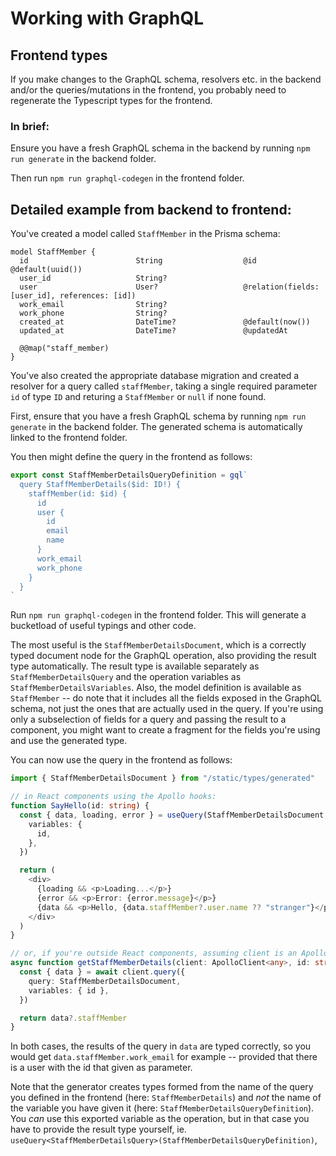 # Working with GraphQL

## Frontend types

If you make changes to the GraphQL schema, resolvers etc. in the backend and/or the queries/mutations in the frontend, you probably need to regenerate the Typescript types for the frontend.

### In brief:

Ensure you have a fresh GraphQL schema in the backend by running `npm run generate` in the backend folder.

Then run `npm run graphql-codegen` in the frontend folder.

## Detailed example from backend to frontend:

You've created a model called `StaffMember` in the Prisma schema:

```prisma
model StaffMember {
  id                        String                  @id @default(uuid())
  user_id                   String?
  user                      User?                   @relation(fields: [user_id], references: [id])
  work_email                String?
  work_phone                String?
  created_at                DateTime?               @default(now())
  updated_at                DateTime?               @updatedAt

  @@map("staff_member)
}
```

You've also created the appropriate database migration and created a resolver for a query called `staffMember`, taking a single required parameter `id` of type `ID` and returing a `StaffMember` or `null` if none found.

First, ensure that you have a fresh GraphQL schema by running `npm run generate` in the backend folder. The generated schema is automatically linked to the frontend folder.

You then might define the query in the frontend as follows:

```typescript
export const StaffMemberDetailsQueryDefinition = gql`
  query StaffMemberDetails($id: ID!) {
    staffMember(id: $id) {
      id
      user {
        id
        email
        name
      }
      work_email
      work_phone
    }
  }
`
```

Run `npm run graphql-codegen` in the frontend folder. This will generate a bucketload of useful typings and other code.

The most useful is the `StaffMemberDetailsDocument`, which is a correctly typed document node for the GraphQL operation, also providing the result type automatically. The result type is available separately as `StaffMemberDetailsQuery` and the operation variables as `StaffMemberDetailsVariables`. Also, the model definition is available as `StaffMember` -- do note that it includes all the fields exposed in the GraphQL schema, not just the ones that are actually used in the query. If you're using only a subselection of fields for a query and passing the result to a component, you might want to create a fragment for the fields you're using and use the generated type.

You can now use the query in the frontend as follows:

```typescript
import { StaffMemberDetailsDocument } from "/static/types/generated"

// in React components using the Apollo hooks:
function SayHello(id: string) {
  const { data, loading, error } = useQuery(StaffMemberDetailsDocument, {
    variables: {
      id,
    },
  })

  return (
    <div>
      {loading && <p>Loading...</p>}
      {error && <p>Error: {error.message}</p>}
      {data && <p>Hello, {data.staffMember?.user.name ?? "stranger"}</p>}
    </div>
  )
}

// or, if you're outside React components, assuming client is an ApolloClient instance
async function getStaffMemberDetails(client: ApolloClient<any>, id: string) {
  const { data } = await client.query({
    query: StaffMemberDetailsDocument,
    variables: { id },
  })

  return data?.staffMember
}
```

In both cases, the results of the query in `data` are typed correctly, so you would get `data.staffMember.work_email` for example -- provided that there is a user with the id that given as parameter.

Note that the generator creates types formed from the name of the query you defined in the frontend (here: `StaffMemberDetails`) and _not_ the name of the variable you have given it (here: `StaffMemberDetailsQueryDefinition`). You _can_ use this exported variable as the operation, but in that case you have to provide the result type yourself, ie. `useQuery<StaffMemberDetailsQuery>(StaffMemberDetailsQueryDefinition)`,
